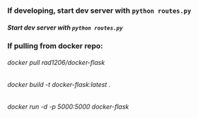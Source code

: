 ### If developing, start dev server with `python routes.py`

##### Start dev server with `python routes.py`

### If pulling from docker repo:

###### docker pull rad1206/docker-flask

###### docker build -t docker-flask:latest .

###### docker run -d -p 5000:5000 docker-flask




